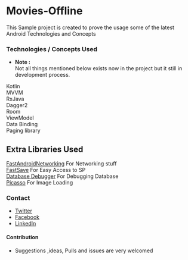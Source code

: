 # Movies-Offline

This Sample project is created to prove the usage some of the latest Android Technologies and Concepts

### Technologies / Concepts Used
* **Note :** <br />
Not all things mentioned below exists now in the project but it still in development process.

Kotlin <br />
MVVM <br />
RxJava <br />
Dagger2 <br />
Room <br />
ViewModel <br />
Data Binding <br />
Paging library <br />

## Extra Libraries Used
[FastAndroidNetworking](https://github.com/amitshekhariitbhu/Fast-Android-Networking) For Networking stuff <br />
[FastSave](https://github.com/yehiahd/FastSave-Android) For Easy Access to SP <br />
[Database Debugger](https://github.com/amitshekhariitbhu/Android-Debug-Database) For Debugging Database <br />
[Picasso](https://github.com/square/picasso) For Image Loading <br />

### Contact
- [Twitter](https://twitter.com/YehiaHd)
- [Facebook](https://www.facebook.com/yehia.hd)
- [LinkedIn](https://www.linkedin.com/in/yehiahd/)

#### Contribution
- Suggestions ,ideas, Pulls and issues are very welcomed

